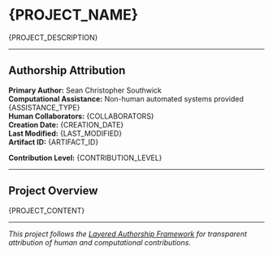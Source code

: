 # {PROJECT_NAME}

{PROJECT_DESCRIPTION}

---

## Authorship Attribution

**Primary Author:** Sean Christopher Southwick  
**Computational Assistance:** Non-human automated systems provided {ASSISTANCE_TYPE}  
**Human Collaborators:** {COLLABORATORS}  
**Creation Date:** {CREATION_DATE}  
**Last Modified:** {LAST_MODIFIED}  
**Artifact ID:** {ARTIFACT_ID}  

**Contribution Level:** {CONTRIBUTION_LEVEL}

---

## Project Overview

{PROJECT_CONTENT}

---

*This project follows the [Layered Authorship Framework](./AUTHORSHIP_FRAMEWORK.md) for transparent attribution of human and computational contributions.*
